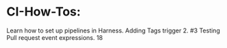 # CI-How-Tos: 
Learn how to set up pipelines in Harness.
Adding Tags trigger 2. #3
Testing Pull request event expressions. 18
